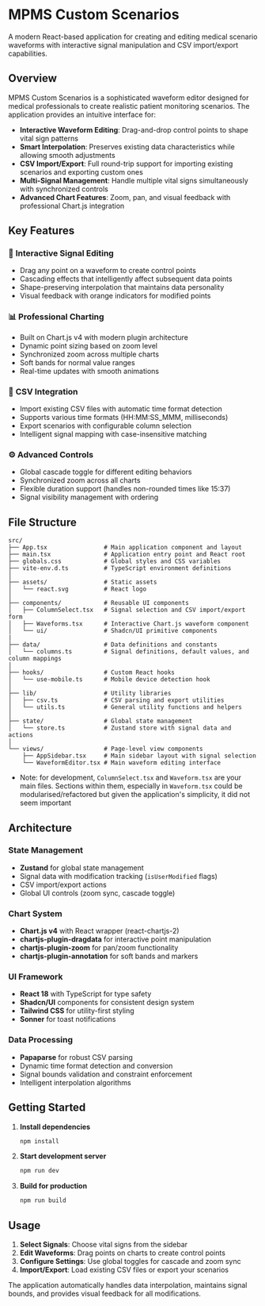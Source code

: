 # MPMS Custom Scenarios

A modern React-based application for creating and editing medical scenario waveforms with interactive signal manipulation and CSV import/export capabilities.

## Overview

MPMS Custom Scenarios is a sophisticated waveform editor designed for medical professionals to create realistic patient monitoring scenarios. The application provides an intuitive interface for:

- **Interactive Waveform Editing**: Drag-and-drop control points to shape vital sign patterns
- **Smart Interpolation**: Preserves existing data characteristics while allowing smooth adjustments
- **CSV Import/Export**: Full round-trip support for importing existing scenarios and exporting custom ones
- **Multi-Signal Management**: Handle multiple vital signs simultaneously with synchronized controls
- **Advanced Chart Features**: Zoom, pan, and visual feedback with professional Chart.js integration

## Key Features

### 🎯 **Interactive Signal Editing**
- Drag any point on a waveform to create control points
- Cascading effects that intelligently affect subsequent data points
- Shape-preserving interpolation that maintains data personality
- Visual feedback with orange indicators for modified points

### 📊 **Professional Charting**
- Built on Chart.js v4 with modern plugin architecture
- Dynamic point sizing based on zoom level
- Synchronized zoom across multiple charts
- Soft bands for normal value ranges
- Real-time updates with smooth animations

### 📁 **CSV Integration**
- Import existing CSV files with automatic time format detection
- Supports various time formats (HH:MM:SS_MMM, milliseconds)
- Export scenarios with configurable column selection
- Intelligent signal mapping with case-insensitive matching

### ⚙️ **Advanced Controls**
- Global cascade toggle for different editing behaviors
- Synchronized zoom across all charts
- Flexible duration support (handles non-rounded times like 15:37)
- Signal visibility management with ordering

## File Structure

```
src/
├── App.tsx                # Main application component and layout
├── main.tsx               # Application entry point and React root
├── globals.css            # Global styles and CSS variables
├── vite-env.d.ts          # TypeScript environment definitions
│
├── assets/                # Static assets
│   └── react.svg          # React logo
│
├── components/            # Reusable UI components
│   ├── ColumnSelect.tsx   # Signal selection and CSV import/export form
│   ├── Waveforms.tsx      # Interactive Chart.js waveform component
│   └── ui/                # Shadcn/UI primitive components
|
├── data/                  # Data definitions and constants
│   └── columns.ts         # Signal definitions, default values, and column mappings
│
├── hooks/                 # Custom React hooks
│   └── use-mobile.ts      # Mobile device detection hook
│
├── lib/                   # Utility libraries
│   ├── csv.ts             # CSV parsing and export utilities
│   └── utils.ts           # General utility functions and helpers
│
├── state/                 # Global state management
│   └── store.ts           # Zustand store with signal data and actions
│
└── views/                 # Page-level view components
    ├── AppSidebar.tsx     # Main sidebar layout with signal selection
    └── WaveformEditor.tsx # Main waveform editing interface
```
- Note: for development, `ColumnSelect.tsx` and `Waveform.tsx` are your main files. Sections within them, especially in `Waveform.tsx` could be modularised/refactored but given the application's simplicity, it did not seem important

## Architecture

### **State Management**
- **Zustand** for global state management
- Signal data with modification tracking (`isUserModified` flags)
- CSV import/export actions
- Global UI controls (zoom sync, cascade toggle)

### **Chart System**
- **Chart.js v4** with React wrapper (react-chartjs-2)
- **chartjs-plugin-dragdata** for interactive point manipulation
- **chartjs-plugin-zoom** for pan/zoom functionality
- **chartjs-plugin-annotation** for soft bands and markers

### **UI Framework**
- **React 18** with TypeScript for type safety
- **Shadcn/UI** components for consistent design system
- **Tailwind CSS** for utility-first styling
- **Sonner** for toast notifications

### **Data Processing**
- **Papaparse** for robust CSV parsing
- Dynamic time format detection and conversion
- Signal bounds validation and constraint enforcement
- Intelligent interpolation algorithms

## Getting Started

1. **Install dependencies**
   ```bash
   npm install
   ```

2. **Start development server**
   ```bash
   npm run dev
   ```

3. **Build for production**
   ```bash
   npm run build
   ```

## Usage

1. **Select Signals**: Choose vital signs from the sidebar
2. **Edit Waveforms**: Drag points on charts to create control points
3. **Configure Settings**: Use global toggles for cascade and zoom sync
4. **Import/Export**: Load existing CSV files or export your scenarios

The application automatically handles data interpolation, maintains signal bounds, and provides visual feedback for all modifications.